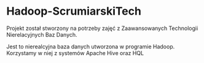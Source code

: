 # Hadoop-ScrumiarskiTech

Projekt został stworzony na potrzeby zajęć z Zaawansowanych Technologii Nierelacyjnych Baz Danych.

Jest to nierealcyjna baza danych utworzona w programie Hadoop. Korzystamy w niej z systemów Apache Hive oraz HQL
